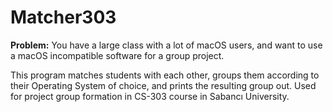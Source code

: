 # Matcher303

**Problem:** You have a large class with a lot of macOS users, and want to use a macOS incompatible software for a group project.

This program matches students with each other, groups them according to their Operating System of choice, and prints the resulting group out. Used for project group formation in CS-303 course in Sabancı University.